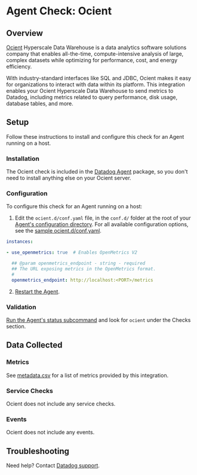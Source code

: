 # Agent Check: Ocient

## Overview

[Ocient][1] Hyperscale Data Warehouse is a data analytics software solutions company that enables all-the-time, compute-intensive analysis of large, complex datasets while optimizing for performance, cost, and energy efficiency.

With industry-standard interfaces like SQL and JDBC, Ocient makes it easy for organizations to interact with data within its platform.
This integration enables your Ocient Hyperscale Data Warehouse to send metrics to Datadog, including metrics related to query performance, disk usage, database tables, and more.

## Setup

Follow these instructions to install and configure this check for an Agent running on a host.

### Installation

The Ocient check is included in the [Datadog Agent][2] package, so you don't need to install anything else on your Ocient server.

### Configuration

To configure this check for an Agent running on a host:

1. Edit the `ocient.d/conf.yaml` file, in the `conf.d/` folder at the root of your [Agent's configuration directory][3]. For all available configuration options, see the [sample ocient.d/conf.yaml][4].

```yaml
instances:

- use_openmetrics: true  # Enables OpenMetrics V2

  ## @param openmetrics_endpoint - string - required
  ## The URL exposing metrics in the OpenMetrics format.
  #
  openmetrics_endpoint: http://localhost:<PORT>/metrics
```

2. [Restart the Agent][5].

### Validation

[Run the Agent's status subcommand][6] and look for `ocient` under the Checks section.

## Data Collected

### Metrics

See [metadata.csv][7] for a list of metrics provided by this integration.

### Service Checks

Ocient does not include any service checks.

### Events

Ocient does not include any events.

## Troubleshooting

Need help? Contact [Datadog support][8].

[1]: https://ocient.com/
[2]: https://app.datadoghq.com/account/settings/agent/latest
[3]: https://docs.datadoghq.com/agent/guide/agent-configuration-files/#agent-configuration-directory
[4]: https://github.com/DataDog/integrations-extras/blob/master/ocient/datadog_checks/ocient/data/conf.yaml.example
[5]: https://docs.datadoghq.com/agent/guide/agent-commands/#start-stop-and-restart-the-agent
[6]: https://docs.datadoghq.com/agent/guide/agent-commands/#agent-status-and-information
[7]: https://github.com/DataDog/integrations-extras/blob/master/ocient/metadata.csv
[8]: https://docs.datadoghq.com/help/